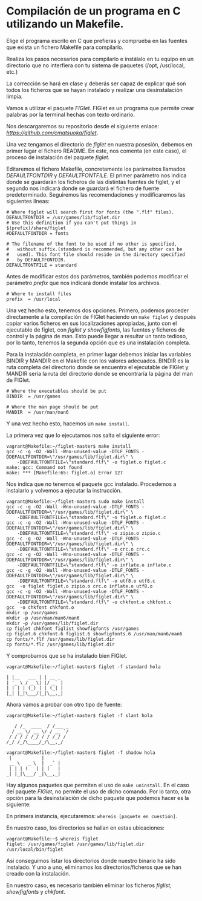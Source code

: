 # Compilación de un programa en C utilizando un Makefile.

Elige el programa escrito en C que prefieras y comprueba en las fuentes que
exista un fichero Makefile para compilarlo.

Realiza los pasos necesarios para compilarlo e instálalo en tu equipo en un
directorio que no interfiera con tu sistema de paquetes (/opt, /usr/local, etc.)

La corrección se hará en clase y deberás ser capaz de explicar qué son todos
los ficheros que se hayan instalado y realizar una desinstalación limpia.

Vamos a utilizar el paquete _FIGlet_. FIGlet es un programa que permite
crear palabras por la terminal hechas con texto ordinario.

Nos descargaremos su repositorio desde el siguiente enlace: _https://github.com/cmatsuoka/figlet_.

Una vez tengamos el directorio de _figlet_ en nuestra posesión, debemos en
primer lugar el fichero README. En este, nos comenta (en este caso), el
proceso de instalación del paquete _figlet_.


Editaremos el fichero Makefile, concretamente los parámetros llamados
_DEFAULTFONTDIR_ y _DEFAULTFONTFILE_. El primer parámetro nos indica donde
se guardarán los ficheros de las distintas fuentes de figlet, y el segundo
nos indicará donde se guardará el fichero de fuente predeterminado.
Seguiremos las recomendaciones y modificaremos las siguientes líneas:

```
# Where figlet will search first for fonts (the ".flf" files).
DEFAULTFONTDIR = /usr/games/lib/figlet.dir
# Use this definition if you can't put things in $(prefix)/share/figlet
#DEFAULTFONTDIR = fonts

# The filename of the font to be used if no other is specified,
#   without suffix.(standard is recommended, but any other can be
#   used). This font file should reside in the directory specified
#   by DEFAULTFONTDIR.
DEFAULTFONTFILE = standard
```
Antes de modificar estos dos parámetros, también podemos modificar el parámetro
_prefix_ que nos indicará donde instalar los archivos.

```
# Where to install files
prefix  = /usr/local
```

Una vez hecho esto, tenemos dos opciones. Primero, podemos proceder directamente
a la compilación de FIGlet haciendo un ```make figlet``` y después copiar varios
ficheros en sus localizaciones apropiadas, junto con el ejecutable de figlet,
con _figlist y showfigfonts_, las fuentes y ficheros de control y la página de
man. Esto puede llegar a resultar un tanto tedioso, por lo tanto, tenemos la
segunda opción que es una instalación completa.

Para la instalación completa, en primer lugar debemos iniciar las variables
BINDIR y MANDIR en el Makefile con los valores adecuados. BINDIR es la ruta
completa del directorio donde se encuentra el ejecutable de FIGlet y MANDIR
sería la ruta del directorio donde se encontraría la página del man de FIGlet.

```
# Where the executables should be put
BINDIR  = /usr/games

# Where the man page should be put
MANDIR  = /usr/man/man6
```

Y una vez hecho esto, hacemos un ```make install```.

La primera vez que lo ejecutamos nos salta el siguiente error:

```
vagrant@Makefile:~/figlet-master$ make install
gcc -c -g -O2 -Wall -Wno-unused-value -DTLF_FONTS -DDEFAULTFONTDIR=\"/usr/games/lib/figlet.dir\" \
	-DDEFAULTFONTFILE=\"standard.flf\" -o figlet.o figlet.c
make: gcc: Command not found
make: *** [Makefile:65: figlet.o] Error 127
```

Nos indica que no tenemos el paquete gcc instalado. Procedemos a instalarlo y
volvemos a ejecutar la instrucción.

```
vagrant@Makefile:~/figlet-master$ sudo make install
gcc -c -g -O2 -Wall -Wno-unused-value -DTLF_FONTS -DDEFAULTFONTDIR=\"/usr/games/lib/figlet.dir\" \
	-DDEFAULTFONTFILE=\"standard.flf\" -o figlet.o figlet.c
gcc -c -g -O2 -Wall -Wno-unused-value -DTLF_FONTS -DDEFAULTFONTDIR=\"/usr/games/lib/figlet.dir\" \
	-DDEFAULTFONTFILE=\"standard.flf\" -o zipio.o zipio.c
gcc -c -g -O2 -Wall -Wno-unused-value -DTLF_FONTS -DDEFAULTFONTDIR=\"/usr/games/lib/figlet.dir\" \
	-DDEFAULTFONTFILE=\"standard.flf\" -o crc.o crc.c
gcc -c -g -O2 -Wall -Wno-unused-value -DTLF_FONTS -DDEFAULTFONTDIR=\"/usr/games/lib/figlet.dir\" \
	-DDEFAULTFONTFILE=\"standard.flf\" -o inflate.o inflate.c
gcc -c -g -O2 -Wall -Wno-unused-value -DTLF_FONTS -DDEFAULTFONTDIR=\"/usr/games/lib/figlet.dir\" \
	-DDEFAULTFONTFILE=\"standard.flf\" -o utf8.o utf8.c
gcc  -o figlet figlet.o zipio.o crc.o inflate.o utf8.o
gcc -c -g -O2 -Wall -Wno-unused-value -DTLF_FONTS -DDEFAULTFONTDIR=\"/usr/games/lib/figlet.dir\" \
	-DDEFAULTFONTFILE=\"standard.flf\" -o chkfont.o chkfont.c
gcc  -o chkfont chkfont.o
mkdir -p /usr/games
mkdir -p /usr/man/man6/man6
mkdir -p /usr/games/lib/figlet.dir
cp figlet chkfont figlist showfigfonts /usr/games
cp figlet.6 chkfont.6 figlist.6 showfigfonts.6 /usr/man/man6/man6
cp fonts/*.flf /usr/games/lib/figlet.dir
cp fonts/*.flc /usr/games/lib/figlet.dir
```

Y comprobamos que se ha instalado bien FIGlet.

```
vagrant@Makefile:~/figlet-master$ figlet -f standard hola

| |__   ___ | | __ _
| '_ \ / _ \| |/ _` |
| | | | (_) | | (_| |
|_| |_|\___/|_|\__,_|
```

Ahora vamos a probar con otro tipo de fuente:

```
vagrant@Makefile:~/figlet-master$ figlet -f slant hola

   / /_  ____  / /___ _
  / __ \/ __ \/ / __ `/
 / / / / /_/ / / /_/ /
/_/ /_/\____/_/\__,_/

```

```
vagrant@Makefile:~/figlet-master$ figlet -f shadow hola
 |           |
 __ \   _ \  |  _` |
 | | | (   | | (   |
_| |_|\___/ _|\__,_|

```

Hay algunos paquetes que permiten el uso de ```make uninstall```. En el caso
del paquete _FIGlet_, no permite el uso de dicho comando. Por lo tanto, otra
opción para la desinstalación de dicho paquete que podemos hacer es la
siguiente:

En primera instancia, ejecutaremos: ```whereis [paquete en cuestión]```.

En nuestro caso, los directorios se hallan en estas ubicaciones:

```
vagrant@Makefile:~$ whereis figlet
figlet: /usr/games/figlet /usr/games/lib/figlet.dir /usr/local/bin/figlet
```

Así conseguimos listar los directorios donde nuestro binario ha sido instalado.
Y uno a uno, eliminamos los directorios/ficheros que se han creado con la
instalación.

En nuestro caso, es necesario también eliminar los ficheros _figlist_,
_showfigfonts_ y _chkfont_.



